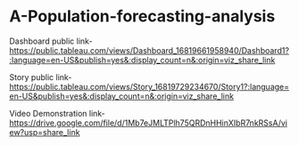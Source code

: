 # A-Population-forecasting-analysis


Dashboard public link-https://public.tableau.com/views/Dashboard_16819661958940/Dashboard1?:language=en-US&publish=yes&:display_count=n&:origin=viz_share_link

Story public link-https://public.tableau.com/views/Story_16819729234670/Story1?:language=en-US&publish=yes&:display_count=n&:origin=viz_share_link

Video Demonstration link-https://drive.google.com/file/d/1Mb7eJMLTPlh75QRDnHHinXIbR7nkRSsA/view?usp=share_link
